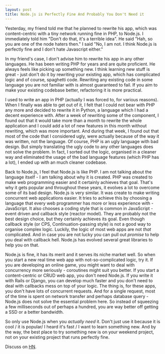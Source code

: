 ```yaml
---
layout: post
title: Node.js is Perfectly Fine And Probably You Don't Need it
---
```


Yesterday, my friend told me that he planned to rewrite his app, which was content-centric with a tiny network running fine in PHP, to Node.js. I immediately told him "Don't do that, it's a terrible idea". He said "Hah, so you are one of the node haters then." I said "No, I am not. I think Node.js is perfectly fine and I don't hate Javascript either."

In my friend's case, I don't advise him to rewrite his app in any other languages. He has been writing PHP for years and are quite proficient. He always feels like picking up something new. I think learning new stuff is great - just don't do it by rewriting your existing app, which has complicated logic and of course, spaghetti code. Rewriting any existing code in some language you are not familiar with is almost guaranteed to fail. If you aim to make your existing codebase better, refactoring it is more practical.

I used to write an app in PHP (actually I was forced to, for various reasons). When I finally was able to get out of it, I felt that I could not bear with PHP any more and decided to rewrite it in Python, a language which I had a decent experience with. After a week of rewriting some of the component, I found out that it would take more than a month to rewrite the whole application and I could add a lot of new features in this month without rewriting, which was more important. And during that week, I found out that most of the code that I considered ugly, were actually because of the way it was written, not the language. Of course, PHP is an ugly language with bad design. But simply translating the ugly code to any other languages does not solve the problem. In fact, I sorted out the logic, organised in a cleaner way and eliminated the usage of the bad language features (which PHP has a lot), I ended up with an much cleaner codebase.

Back to Node.js, I feel that Node.js is like PHP. I am not talking about the language itself - I am talking about why it is created. PHP was created to make web programming easier and it certainly achieves that goal. That's why it gets popular and throughout these years, it evolves a lot to overcome some of its bad design. Node.js is very similar. It was create to make writing concurrent web applications easier. It tries to achieve this by choosing a language that every web programmer has more or less experience with - JavaScript. It also chooses a coding style that is common in JavaScript - event driven and callback style (reactor model). They are probably not the best design choice, but they certainly achieves its goal. Even though callback style (or CPS, Continuation-passing style) is not a good way to organise complex logic. Luckily, the logic of most web apps are not *that* complicated. And in case you are not lucky you can pull out *promise* to help you deal with callback hell. Node.js has evolved several great libraries to help you on that.

Node.js is fine, it has its merit and it serves its niche market well. So when you start a new real time web app with not-so-complicated logic, try it. If you are developing an online game, you might want to deal with concurrency more seriously - coroutines might suit you better. If you start a content-centric or CRUD web app, you don't need Node.js. If you write it with Rails or Django, you can develop much faster and you don't need to deal with callbacks mess on top of your logic. The thing is, for these apps, you don't have lots of concurrent requests. And for a single request, most of the time is spent on network transfer and perhaps database query - Node.js does not solve the essential problem here. So instead of squeezing a few milliseconds out of perhaps a hundred, you are way better off getting a SSD or a better bandwidth.

So only use Node.js when you *actually need* it. Don't just use it because it is cool / it is popular/ I heard it's fast / I want to learn something new. And by the way, the best place to try something new is on your weekend project, not on your existing project that runs perfectly fine.

Discuss on [HN](https://news.ycombinator.com/item?id=5469109). 